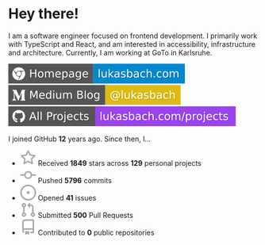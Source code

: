 # Hey there!

I am a software engineer focused on frontend development. I primarily work with TypeScript and React, and am interested in accessibility, infrastructure and architecture. Currently, I am working at GoTo in Karlsruhe.

[![Homepage](./icons/homepage.svg)](https://lukasbach.com)
[![Medium Blog](./icons/medium.svg)](https://medium.com/@lukasbach)
[![My Projects](./icons/projects.svg)](https://lukasbach.com/projects)

I joined GitHub **12** years ago. Since then, I...

- ![](./icons/star.svg) Received **1849** stars across **129** personal projects
- ![](./icons/commit.svg) Pushed **5796** commits
- ![](./icons/issues.svg) Opened **41** issues
- ![](./icons/pr.svg) Submitted **500** Pull Requests
- ![](./icons/repo.svg) Contributed to **0** public repositories
